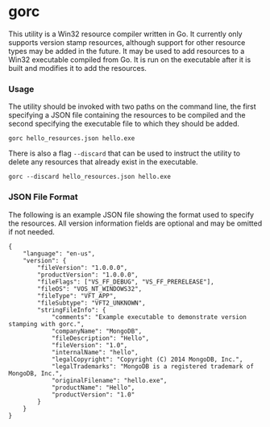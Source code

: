 gorc
====

This utility is a Win32 resource compiler written in Go.  It currently only supports version stamp resources,
although support for other resource types may be added in the future.  It may be used to add resources to a Win32
executable compiled from Go.  It is run on the executable after it is built and modifies it to add the resources.

### Usage

The utility should be invoked with two paths on the command line, the first specifying a JSON file containing the
resources to be compiled and the second specifying the executable file to which they should be added.

	gorc hello_resources.json hello.exe

There is also a flag `--discard` that can be used to instruct the utility to delete any resources that already exist in
the executable.

	gorc --discard hello_resources.json hello.exe

### JSON File Format

The following is an example JSON file showing the format used to specify the resources.  All version information fields
are optional and may be omitted if not needed.

	{
		"language": "en-us",
		"version": {
			"fileVersion": "1.0.0.0",
			"productVersion": "1.0.0.0",
			"fileFlags": ["VS_FF_DEBUG", "VS_FF_PRERELEASE"],
			"fileOS": "VOS_NT_WINDOWS32",
			"fileType": "VFT_APP",
			"fileSubtype": "VFT2_UNKNOWN",
			"stringFileInfo": {
				"comments": "Example executable to demonstrate version stamping with gorc.",
				"companyName": "MongoDB",
				"fileDescription": "Hello",
				"fileVersion": "1.0",
				"internalName": "hello",
				"legalCopyright": "Copyright (C) 2014 MongoDB, Inc.",
				"legalTrademarks": "MongoDB is a registered trademark of MongoDB, Inc.",
				"originalFilename": "hello.exe",
				"productName": "Hello",
				"productVersion": "1.0"
			}
		}
	}
